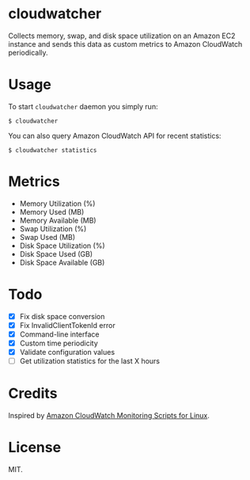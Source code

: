 cloudwatcher
============

Collects memory, swap, and disk space utilization on an Amazon EC2 instance and sends this data as custom metrics to Amazon CloudWatch periodically.

Usage
=====

To start `cloudwatcher` daemon you simply run:

    $ cloudwatcher

You can also query Amazon CloudWatch API for recent statistics:

    $ cloudwatcher statistics

Metrics
=======

- Memory Utilization (%)
- Memory Used (MB)
- Memory Available (MB)
- Swap Utilization (%)
- Swap Used (MB)
- Disk Space Utilization (%)
- Disk Space Used (GB)
- Disk Space Available (GB)

Todo
====

* [x] Fix disk space conversion
* [x] Fix InvalidClientTokenId error
* [x] Command-line interface
* [x] Custom time periodicity
* [x] Validate configuration values
* [ ] Get utilization statistics for the last X hours

Credits
=======

Inspired by [Amazon CloudWatch Monitoring Scripts for Linux](http://docs.aws.amazon.com/AmazonCloudWatch/latest/DeveloperGuide/mon-scripts-perl.html).

License
=======

MIT.
